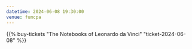 ```yaml
---
datetime: 2024-06-08 19:30:00
venue: fumcpa
---
```

{{% buy-tickets "The Notebooks of Leonardo da Vinci" "ticket-2024-06-08" %}}
